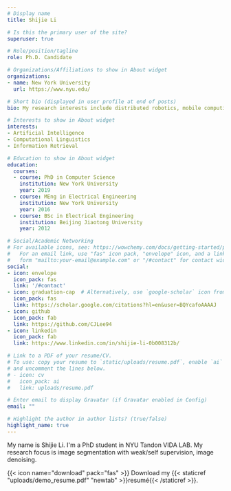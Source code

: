 ```yaml
---
# Display name
title: Shijie Li

# Is this the primary user of the site?
superuser: true

# Role/position/tagline
role: Ph.D. Candidate

# Organizations/Affiliations to show in About widget
organizations:
- name: New York University
  url: https://www.nyu.edu/

# Short bio (displayed in user profile at end of posts)
bio: My research interests include distributed robotics, mobile computing and programmable matter.

# Interests to show in About widget
interests:
- Artificial Intelligence
- Computational Linguistics
- Information Retrieval

# Education to show in About widget
education:
  courses:
  - course: PhD in Computer Science
    institution: New York University
    year: 2019
  - course: MEng in Electrical Engineering
    institution: New York University
    year: 2016
  - course: BSc in Electrical Engineering
    institution: Beijing Jiaotong University
    year: 2012

# Social/Academic Networking
# For available icons, see: https://wowchemy.com/docs/getting-started/page-builder/#icons
#   For an email link, use "fas" icon pack, "envelope" icon, and a link in the
#   form "mailto:your-email@example.com" or "/#contact" for contact widget.
social:
- icon: envelope
  icon_pack: fas
  link: '/#contact'
- icon: graduation-cap  # Alternatively, use `google-scholar` icon from `ai` icon pack
  icon_pack: fas
  link: https://scholar.google.com/citations?hl=en&user=BQYcafoAAAAJ
- icon: github
  icon_pack: fab
  link: https://github.com/CJLee94
- icon: linkedin
  icon_pack: fab
  link: https://www.linkedin.com/in/shijie-li-0b008312b/

# Link to a PDF of your resume/CV.
# To use: copy your resume to `static/uploads/resume.pdf`, enable `ai` icons in `params.toml`, 
# and uncomment the lines below.
# - icon: cv
#   icon_pack: ai
#   link: uploads/resume.pdf

# Enter email to display Gravatar (if Gravatar enabled in Config)
email: ""

# Highlight the author in author lists? (true/false)
highlight_name: true
---
```


My name is Shijie Li. I'm a PhD student in NYU Tandon VIDA LAB. My research focus is image segmentation with weak/self supervision, image denoising.

{{< icon name="download" pack="fas" >}} Download my {{< staticref "uploads/demo_resume.pdf" "newtab" >}}resumé{{< /staticref >}}.
